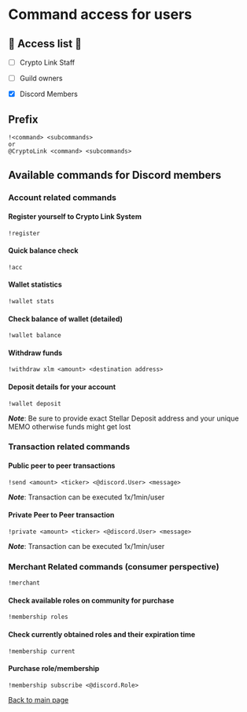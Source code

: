 # Command access for users

## :key: Access list :key:
- [ ] Crypto Link Staff 
- [ ] Guild owners
- [X] Discord Members


## Prefix
```text
!<command> <subcommands>
or
@CryptoLink <command> <subcommands>
```

## Available commands for Discord members

### Account related commands
#### Register yourself to Crypto Link System
```text
!register
```

#### Quick balance check 
```text
!acc
```

#### Wallet statistics

```text
!wallet stats
```

#### Check balance of wallet (detailed)
```text
!wallet balance
```

#### Withdraw funds
```text
!withdraw xlm <amount> <destination address>
```

#### Deposit details for your account
```text
!wallet deposit
```
***Note***: Be sure to provide exact Stellar Deposit address and your unique MEMO otherwise funds might get lost

### Transaction related commands

#### Public peer to peer transactions
```text
!send <amount> <ticker> <@discord.User> <message>
```
***Note***: Transaction can be executed 1x/1min/user

#### Private Peer to Peer transaction
```text
!private <amount> <ticker> <@discord.User> <message>
```
***Note***: Transaction can be executed 1x/1min/user


### Merchant Related commands (consumer perspective)
```text
!merchant
```
#### Check available roles on community for purchase
```text
!membership roles
```

#### Check currently obtained roles and their expiration time
```text
!membership current
```
#### Purchase role/membership 
```text
!membership subscribe <@discord.Role>
```

[Back to main page](README.md)
